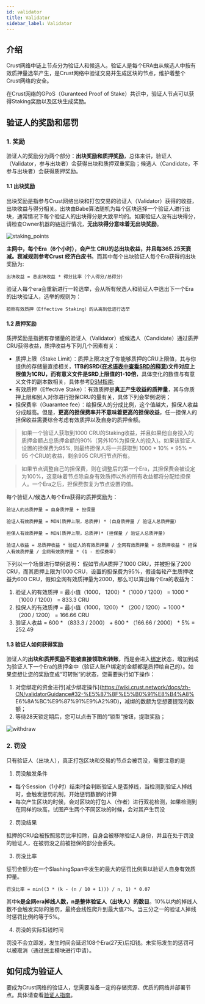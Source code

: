 ```yaml
---
id: validator
title: Validator
sidebar_label: Validator
---
```


## 介绍

Crust网络中链上节点分为验证人和候选人。验证人是每个ERA由从候选人中按有效质押量选举产生，是Crust网络中验证交易并生成区块的节点，维护着整个Crust网络的安全。

在Crust网络的GPoS（Guranteed Proof of Stake）共识中，验证人节点可以获得Staking奖励以及区块生成奖励。

## 验证人的奖励和惩罚

### 1. 奖励

验证人的奖励分为两个部分：**出块奖励和质押奖励**，总体来讲，验证人（Validator，参与出块者）会获得出块和质押双重奖励；候选人（Candidate，不参与出块者）会获得质押奖励。

#### 1.1 出块奖励

出块奖励是指参与Crust网络出块和打包交易的验证人（Validator）获得的收益，出块收益与得分相关。出块由Babe算法随机为每个区块选择一个验证人进行出块，通常情况下每个验证人的出块得分是大致平均的。如果验证人没有出块得分，请检查Owner机器的链运行情况，**无出块得分意味着无出块奖励**。

![staking_points](assets/gpos/staking_points.jpg)

**主网中，每个Era（6个小时），会产生 CRU的总出块收益，并且每365.25天衰减。衰减规则参考Crust 经济白皮书**。而其中每个出块验证人每个Era获得的出块奖励为:

```shell
出块收益 = 总出块收益 * 得分比率（个人得分/总得分）
```

验证人每个era会重新进行一轮选举，会从所有候选人和验证人中选出下一个Era的出块验证人，选举的规则为：

```shell
按照有效质押（Effective Staking）的从高到低进行选举
```

#### 1.2 质押奖励

质押奖励是指拥有存储量的验证人（Validator）或候选人（Candidate）通过质押CRU获得收益，质押收益与下列几个因素有关：

- 质押上限（Stake Limit）：质押上限决定了你能够质押的CRU上限值，其与你提供的存储量直接相关，**1TB的SRD([在术语表中查看SRD的释意](glossary.md))文件对应上限值为1CRU，而有意义文件是SRD上限值的1-10倍**，具体变化的数值与有意义文件的副本数相关，具体参考[DSM指南](DSM.md);
- 有效质押（Effective Stake）：有效质押是**真正产生收益的质押量**，其与你质押上限和别人对你进行担保CRU的量有关，具体下列会举例说明；
- 担保费率（Guarantee fee）：给担保人的分成比例，这个值越大，担保人收益分成越高。但是，**更高的担保费率并不意味着更高的担保收益**，任一担保人的担保收益需要综合考虑有效质押以及自身的质押金额。

> 如果一个验证人获取到1000 CRU的Staking收益，并且如果他自身投入的质押金额占总质押金额的90%（另外10%为担保人的投入)。如果该验证人设置的担保费为95%, 则最终担保人将一共获取到 1000 * 10% * 95% = 95 个CRU的收益，剩余905 CRU归节点所有。

> 如果节点调整自己的担保费，则在调整后的第一个Era，其担保费会被设定为100%，这意味着节点除自身有效质押以外的所有收益都将分配给担保人。一个Era之后，担保费恢复为节点设置的值。

每个验证人/候选人每个Era获得的质押奖励为：

```shell
验证人的总质押量 = 自身质押量 + 担保量
```

```shell
验证人有效质押量 = MIN(质押上限，总质押) * (自身质押量 / 验证人总质押量）
```

```shell
担保人有效质押量 = MIN(质押上限，总质押)* (担保量 / 验证人总质押量)
```

```shell
验证人收益 = 总质押收益 * 验证人的有效质押量 / 全网有效质押量 + 总质押收益 * 担保人有效质押量 / 全网有效质押量 * (1 - 担保费率)
```

下列以一个场景进行举例说明：
假如节点A质押了1000 CRU，并被担保了200 CRU，而其质押上限为1000 CRU，设置的担保费为95%，假设每轮产生质押收益为600 CRU，假如全网有效质押量为2000，那么可以算出每个Era的收益为：

1. 验证人的有效质押 = 最小值（1000， 1200）*（1000 / 1200） = 1000 * （1000 / 1200） = 833.3 CRU
2. 担保人的有效质押 = 最小值（1000，1200）* （200 / 1200）= 1000 * （200 / 1200） = 166.66 CRU
3. 验证人收益 = 600 * （833.3 / 2000） + 600 * （166.66 / 2000） * 5% = 252.49

#### 1.3 验证人如何获得奖励

验证人的**出块和质押奖励不能被直接领取和转账**，而是会进入[绑定](new-bond.md)状态，增加到成为验证人下一个Era的质押金中（验证人账户绑定的金额都是质押给自己的）。如果您想让您的奖励变成“可转账”的状态，您需要执行如下操作：

1. 对您绑定的资金进行[减少绑定操作](https://wiki.crust.network/docs/zh-CN/validatorGuidance#32-%E5%87%8F%E5%B0%91%E8%B4%A8% E6%8A%BC%E9%87%91%E9%A2%9D)，减绑的数额为您想要提现的数额；
2. 等待28天锁定期后，您可以点击下图的“锁型”按钮，提取奖励；

![withdraw](assets/mining/withdraw.png)

### 2. 罚没

只有验证人（出块人），真正打包区块和交易的节点会被罚没，需要注意的是

1. 罚没触发条件

- 每个Session（1小时）结束时会判断验证人是否掉线，当检测到验证人掉线时，会触发惩罚机制，开始惩罚数额的计算
- 每次产生区块的时候，会对区块的打包人（作者）进行双花检测，如果检测到在同样的块高，试图产生两个不同区块的时候，会对其产生罚没

2. 罚没结果

抵押的CRU会被按照惩罚比率扣除，自身会被移除验证人身份，并且在处于罚没的验证人，在被罚没之前被担保的部分会丢失。

3. 罚没比率

惩罚金额为在一个SlashingSpan中发生的最大的惩罚比例乘以验证人自身有效质押量。

```shell
罚没比率 = min((3 * (k - (n / 10 + 1))) / n, 1) * 0.07
```

其中**k是全网era掉线人数，n是整体验证人（出块人）的数目**。10%以内的掉线人数不会触发实际的惩罚，最终会线性爬升到最大值7%。当三分之一的验证人掉线时惩罚比例约等于5%。

4. 罚没的实际扣钱时间

罚没不会立即发，发生时间会延迟108个Era(27天)后扣钱。未实际发生的惩罚可以被取消（通过民主模块进行申请）。

## 如何成为验证人

要成为Crust网络的验证人，您需要准备一定的存储资源、优质的网络并部署节点。具体请查看[验证人指南](validatorGuidance.md)。